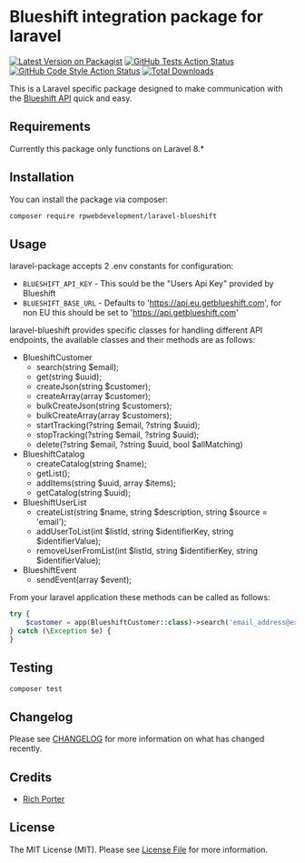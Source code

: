 
# Blueshift integration package for laravel

[![Latest Version on Packagist](https://img.shields.io/packagist/v/rpwebdevelopment/laravel-blueshift.svg?style=flat-square)](https://packagist.org/packages/rpwebdevelopment/laravel-blueshift)
[![GitHub Tests Action Status](https://img.shields.io/github/workflow/status/rpwebdevelopment/laravel-blueshift/run-tests?label=tests)](https://github.com/rpwebdevelopment/laravel-blueshift/actions?query=workflow%3Arun-tests+branch%3Amain)
[![GitHub Code Style Action Status](https://img.shields.io/github/workflow/status/rpwebdevelopment/laravel-blueshift/Check%20&%20fix%20styling?label=code%20style)](https://github.com/rpwebdevelopment/laravel-blueshift/actions?query=workflow%3A"Check+%26+fix+styling"+branch%3Amain)
[![Total Downloads](https://img.shields.io/packagist/dt/rpwebdevelopment/laravel-blueshift.svg?style=flat-square)](https://packagist.org/packages/rpwebdevelopment/laravel-blueshift)

This is a Laravel specific package designed to make communication with the [Blueshift API](https://developer.blueshift.com/reference/welcome) quick and easy.

## Requirements

Currently this package only functions on Laravel 8.*

## Installation

You can install the package via composer:

```bash
composer require rpwebdevelopment/laravel-blueshift
```

## Usage

laravel-package accepts 2 .env constants for configuration:

* `BLUESHIFT_API_KEY` - This sould be the "Users Api Key" provided by Blueshift
* `BLUESHIFT_BASE_URL` - Defaults to 'https://api.eu.getblueshift.com', for non EU this should be set to 'https://api.getblueshift.com'

laravel-blueshift provides specific classes for handling different API endpoints, the available classes and their methods are as follows:

- BlueshiftCustomer
    - search(string $email);
    - get(string $uuid); 
    - createJson(string $customer);
    - createArray(array $customer);
    - bulkCreateJson(string $customers);
    - bulkCreateArray(array $customers);
    - startTracking(?string $email, ?string $uuid);
    - stopTracking(?string $email, ?string $uuid);
    - delete(?string $email, ?string $uuid, bool $allMatching)
- BlueshiftCatalog
    - createCatalog(string $name);
    - getList();
    - addItems(string $uuid, array $items);
    - getCatalog(string $uuid);
- BlueshiftUserList
    - createList(string $name, string $description, string $source = 'email');
    - addUserToList(int $listId, string $identifierKey, string $identifierValue);
    - removeUserFromList(int $listId, string $identifierKey, string $identifierValue);
- BlueshiftEvent
    - sendEvent(array $event);
      
From your laravel application these methods can be called as follows:
```php
try {
    $customer = app(BlueshiftCustomer::class)->search('email_address@example.org');
} catch (\Exception $e) {
}
```

## Testing

```bash
composer test
```

## Changelog

Please see [CHANGELOG](CHANGELOG.md) for more information on what has changed recently.

## Credits

- [Rich Porter](https://github.com/rpwebdevelopment)

## License

The MIT License (MIT). Please see [License File](LICENSE.md) for more information.
